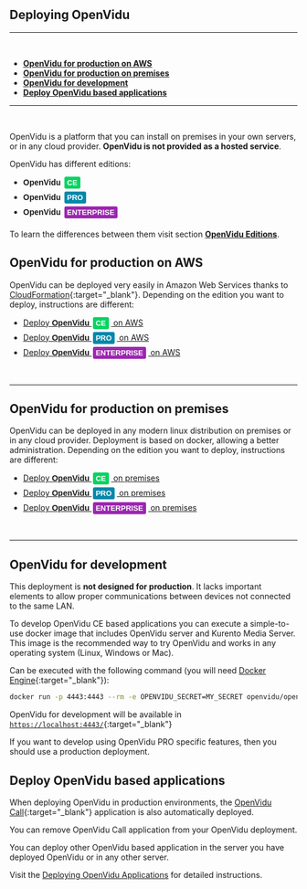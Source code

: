 <h2 id="section-title">Deploying OpenVidu</h2>

---

<br>

- **[OpenVidu for production on AWS](#openvidu-for-production-on-aws)**
- **[OpenVidu for production on premises](#openvidu-for-production-on-premises)**
- **[OpenVidu for development](#openvidu-for-development)**
- **[Deploy OpenVidu based applications](#deploy-openvidu-based-applications)**

---

<br>

OpenVidu is a platform that you can install on premises in your own servers, or in any cloud provider. **OpenVidu is not provided as a hosted service**.

OpenVidu has different editions:

- <span style="font-family: Montserrat, sans-serif; font-weight: 700;">OpenVidu </span><div id="openvidu-pro-tag" style="pointer-events: none; display: inline-block; margin-right: 4px; margin-bottom: 5px; background-color: #06d362; color: white; font-weight: bold; padding: 0px 5px; margin-left: 2px; border-radius: 3px; font-size: 13px; line-height:21px; font-family: Montserrat, sans-serif;">CE</div>
- <span style="font-family: Montserrat, sans-serif; font-weight: 700;">OpenVidu </span><div id="openvidu-pro-tag" style="pointer-events: none; display: inline-block; margin-right: 4px; margin-bottom: 5px; background-color: rgb(0, 136, 170); color: white; font-weight: bold; padding: 0px 5px; margin-left: 2px; border-radius: 3px; font-size: 13px; line-height:21px; font-family: Montserrat, sans-serif;">PRO</div>
- <span style="font-family: Montserrat, sans-serif; font-weight: 700;">OpenVidu </span><div id="openvidu-pro-tag" style="pointer-events: none; display: inline-block; margin-right: 4px; margin-bottom: 5px; background-color: #9c27b0; color: white; font-weight: bold; padding: 0px 5px; margin-left: 2px; border-radius: 3px; font-size: 13px; line-height:21px; font-family: Montserrat, sans-serif;">ENTERPRISE</div>

To learn the differences between them visit section <b><a href="getting-started/#openvidu-editions">OpenVidu Editions</a></b>.

## OpenVidu for production on AWS

OpenVidu can be deployed very easily in Amazon Web Services thanks to [CloudFormation](https://aws.amazon.com/cloudformation/){:target="\_blank"}. Depending on the edition you want to deploy, instructions are different:

- <a href="deployment/ce/aws">Deploy <span style="font-family: Montserrat, sans-serif; font-weight: 700;">OpenVidu </span><div id="openvidu-pro-tag" style="pointer-events: none; display: inline-block; margin-right: 4px; background-color: #06d362; color: white; font-weight: bold; padding: 0px 5px; margin-left: 2px; border-radius: 3px; font-size: 13px; line-height:21px; font-family: Montserrat, sans-serif;">CE</div> on AWS</a><div style="margin-bottom: 5px"></div>
- <a href="deployment/pro/aws">Deploy <span style="font-family: Montserrat, sans-serif; font-weight: 700;">OpenVidu </span><div id="openvidu-pro-tag" style="pointer-events: none; display: inline-block; margin-right: 4px; background-color: rgb(0, 136, 170); color: white; font-weight: bold; padding: 0px 5px; margin-left: 2px; border-radius: 3px; font-size: 13px; line-height:21px; font-family: Montserrat, sans-serif;">PRO</div> on AWS</a><div style="margin-bottom: 5px"></div>
- <a href="deployment/enterprise/aws">Deploy <span style="font-family: Montserrat, sans-serif; font-weight: 700;">OpenVidu </span><div id="openvidu-pro-tag" style="pointer-events: none; display: inline-block; margin-right: 4px; background-color: #9c27b0; color: white; font-weight: bold; padding: 0px 5px; margin-left: 2px; border-radius: 3px; font-size: 13px; line-height:21px; font-family: Montserrat, sans-serif;">ENTERPRISE</div> on AWS</a>

<br>

---

## OpenVidu for production on premises

OpenVidu can be deployed in any modern linux distribution on premises or in any cloud provider. Deployment is based on docker, allowing a better administration. Depending on the edition you want to deploy, instructions are different:

- <a href="deployment/ce/on-premises">Deploy <span style="font-family: Montserrat, sans-serif; font-weight: 700;">OpenVidu </span><div id="openvidu-pro-tag" style="pointer-events: none; display: inline-block; margin-right: 4px; background-color: #06d362; color: white; font-weight: bold; padding: 0px 5px; margin-left: 2px; border-radius: 3px; font-size: 13px; line-height:21px; font-family: Montserrat, sans-serif;">CE</div> on premises</a><div style="margin-bottom: 5px"></div>
- <a href="deployment/pro/on-premises">Deploy <span style="font-family: Montserrat, sans-serif; font-weight: 700;">OpenVidu </span><div id="openvidu-pro-tag" style="pointer-events: none; display: inline-block; margin-right: 4px; background-color: rgb(0, 136, 170); color: white; font-weight: bold; padding: 0px 5px; margin-left: 2px; border-radius: 3px; font-size: 13px; line-height:21px; font-family: Montserrat, sans-serif;">PRO</div> on premises</a><div style="margin-bottom: 5px"></div>
- <a href="deployment/enterprise/on-premises">Deploy <span style="font-family: Montserrat, sans-serif; font-weight: 700;">OpenVidu </span><div id="openvidu-pro-tag" style="pointer-events: none; display: inline-block; margin-right: 4px; background-color: #9c27b0; color: white; font-weight: bold; padding: 0px 5px; margin-left: 2px; border-radius: 3px; font-size: 13px; line-height:21px; font-family: Montserrat, sans-serif;">ENTERPRISE</div> on premises</a>

<br>

---

## OpenVidu for development

<div class="warn">
  <div class="div-icon"><i class="icon ion-android-alert"></i></div>
  <div class="text">
	  This deployment is <b>not designed for production</b>. It lacks important elements to allow proper communications between devices not connected to the same LAN.
  </div>
</div>

To develop OpenVidu CE based applications you can execute a simple-to-use docker image that includes OpenVidu server and Kurento Media Server. This image is the recommended way to try OpenVidu and works in any operating system (Linux, Windows or Mac).

Can be executed with the following command (you will need [Docker Engine](https://docs.docker.com/engine/){:target="\_blank"}):

```bash
docker run -p 4443:4443 --rm -e OPENVIDU_SECRET=MY_SECRET openvidu/openvidu-dev:2.23.0
```

OpenVidu for development will be available in [`https://localhost:4443/`](https://localhost:4443/){:target="\_blank"}

If you want to develop using OpenVidu PRO specific features, then you should use a production deployment.

## Deploy OpenVidu based applications

When deploying OpenVidu in production environments, the [OpenVidu Call](components/openvidu-call/){:target="\_blank"} application is also automatically deployed.

You can remove OpenVidu Call application from your OpenVidu deployment.

You can deploy other OpenVidu based application in the server you have deployed OpenVidu or in any other server.

Visit the [Deploying OpenVidu Applications](deployment/deploying-openvidu-apps) for detailed instructions.
